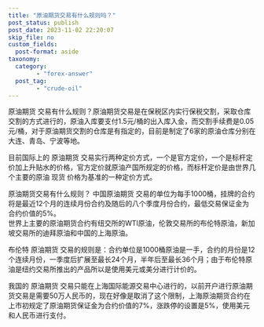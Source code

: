 ```yaml
---
title: "原油期货交易有什么规则吗？"
post_status: publish
post_date: 2023-11-02 22:20:07
skip_file: no
custom_fields: 
  post-format: aside
taxonomy:
  category:
        - "forex-answer"
  post_tag:
        - "crude-oil"
---
```


原油期货 交易有什么规则？原油期货交易是在保税区内实行保税交割，采取仓库交割的方式进行的，原油入库要支付1.5元/桶的出入库入金，而交割手续费是0.05元/桶，对于原油期货交割的仓库是有指定的，目前是制定了6家的原油仓库分别在大连、青岛、宁波等地。

目前国际上的 原油期货 交易实行两种定价方式，一个是官方定价，一个是标杆定价加上升贴水的价格，官方定价就原油产国所规定的价格，而标杆定价是由世界几个主要的原油 现货 价格为基准的一种定价方式。

原油期货交易有什么规则？ 中国原油期货 交易的单位为每手1000桶，挂牌的合约将是最近12个月的连续月份合约及随后的八个季度月份合约，最低交易保证金为合约价值的5%。  
世界上主要的原油期货合约有纽交所的WTI原油，伦敦交易所的布伦特原油，新加坡交易所的迪拜原油和中国的上海原油。

布伦特 原油期货 交易的规则是：合约单位是1000桶原油是一手，合约的月份是12个连续月份，一季度后扩展至最长24个月，半年后至最长36个月；由于布伦特原油是纽约交易所推出的产品所以是使用美元或美分进行计价的。

我国的 原油期货 交易只能在上海国际能源交易中心进行的，以前开户进行原油期货交易是需要50万人民币的，现在好像是取消了这个限制，上海原油期货合约在上市初规定了原油期货保证金为合约价值的7%，涨跌停的设置是5%，使用美元和人民币进行支付。
